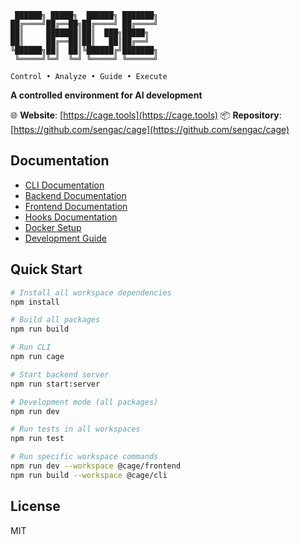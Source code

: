 ```
 ██████╗ █████╗  ██████╗ ███████╗
██╔════╝██╔══██╗██╔════╝ ██╔════╝
██║     ███████║██║  ███╗█████╗
██║     ██╔══██║██║   ██║██╔══╝
╚██████╗██║  ██║╚██████╔╝███████╗
 ╚═════╝╚═╝  ╚═╝ ╚═════╝ ╚══════╝

Control • Analyze • Guide • Execute
```

**A controlled environment for AI development**

🌐 **Website**: [https://cage.tools](https://cage.tools)
📦 **Repository**: [https://github.com/sengac/cage](https://github.com/sengac/cage)

## Documentation

- [CLI Documentation](docs/CLI.md)
- [Backend Documentation](docs/BACKEND.md)
- [Frontend Documentation](docs/FRONTEND.md)
- [Hooks Documentation](docs/HOOKS.md)
- [Docker Setup](docs/DOCKER.md)
- [Development Guide](docs/DEVELOPMENT.md)

## Quick Start

```bash
# Install all workspace dependencies
npm install

# Build all packages
npm run build

# Run CLI
npm run cage

# Start backend server
npm run start:server

# Development mode (all packages)
npm run dev

# Run tests in all workspaces
npm run test

# Run specific workspace commands
npm run dev --workspace @cage/frontend
npm run build --workspace @cage/cli
```

## License

MIT